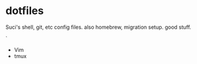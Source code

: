 # dotfiles
 Suci's shell, git, etc config files. also homebrew, migration setup. good stuff.


`
* Vim
* tmux
